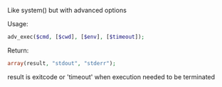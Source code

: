 Like system() but with advanced options

Usage:
```php
adv_exec($cmd, [$cwd], [$env], [$timeout]);
```
Return:
```php
array(result, "stdout", "stderr");
```

result is exitcode or 'timeout' when execution needed to be terminated

